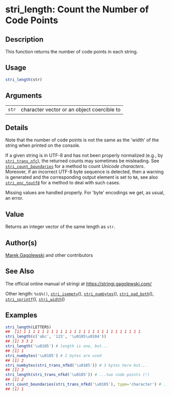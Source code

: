 # stri\_length: Count the Number of Code Points

## Description

This function returns the number of code points in each string.

## Usage

```r
stri_length(str)
```

## Arguments

|       |                                            |
|-------|--------------------------------------------|
| `str` | character vector or an object coercible to |

## Details

Note that the number of code points is not the same as the \'width\' of the string when printed on the console.

If a given string is in UTF-8 and has not been properly normalized (e.g., by [`stri_trans_nfc`](https://stringi.gagolewski.com/rapi/stri_trans_nfc.html)), the returned counts may sometimes be misleading. See [`stri_count_boundaries`](https://stringi.gagolewski.com/rapi/stri_count_boundaries.html) for a method to count *Unicode characters*. Moreover, if an incorrect UTF-8 byte sequence is detected, then a warning is generated and the corresponding output element is set to `NA`, see also [`stri_enc_toutf8`](https://stringi.gagolewski.com/rapi/stri_enc_toutf8.html) for a method to deal with such cases.

Missing values are handled properly. For \'byte\' encodings we get, as usual, an error.

## Value

Returns an integer vector of the same length as `str`.

## Author(s)

[Marek Gagolewski](https://www.gagolewski.com/) and other contributors

## See Also

The official online manual of <span class="pkg">stringi</span> at <https://stringi.gagolewski.com/>

Other length: `%s$%()`, [`stri_isempty`](https://stringi.gagolewski.com/rapi/stri_isempty.html)(), [`stri_numbytes`](https://stringi.gagolewski.com/rapi/stri_numbytes.html)(), [`stri_pad_both`](https://stringi.gagolewski.com/rapi/stri_pad_both.html)(), [`stri_sprintf`](https://stringi.gagolewski.com/rapi/stri_sprintf.html)(), [`stri_width`](https://stringi.gagolewski.com/rapi/stri_width.html)()

## Examples




```r
stri_length(LETTERS)
##  [1] 1 1 1 1 1 1 1 1 1 1 1 1 1 1 1 1 1 1 1 1 1 1 1 1 1 1
stri_length(c('abc', '123', '\u0105\u0104'))
## [1] 3 3 2
stri_length('\u0105') # length is one, but...
## [1] 1
stri_numbytes('\u0105') # 2 bytes are used
## [1] 2
stri_numbytes(stri_trans_nfkd('\u0105')) # 3 bytes here but...
## [1] 3
stri_length(stri_trans_nfkd('\u0105')) # ...two code points (!)
## [1] 2
stri_count_boundaries(stri_trans_nfkd('\u0105'), type='character') # ...and one Unicode character
## [1] 1
```
